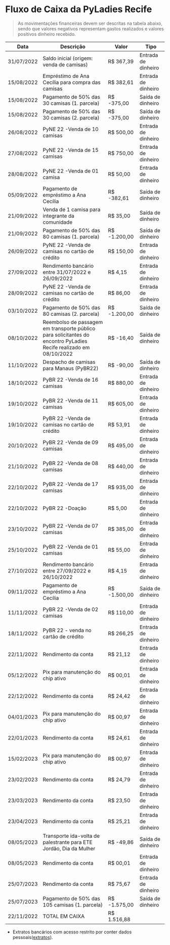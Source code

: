 # Fluxo de Caixa da PyLadies Recife

> As movimentações financeiras devem ser descritas na tabela abaixo, sendo que valores negativos representam gastos realizados e valores positivos dinheiro recebido.

|   Data     |                 Descrição                         |    Valor     |        Tipo         |
| ---------- | ------------------------------------------------- | ------------ | ------------------- |
| 31/07/2022 | Saldo inicial (origem: venda de camisas)          | R$ 367,39    | Entrada de dinheiro |
| 15/08/2022 | Empréstimo de Ana Cecília para compra das camisas | R$ 382,61    | Entrada de dinheiro |
| 15/08/2022 | Pagamento de 50% das 30 camisas (1. parcela)      | R$ -375,00   | Saída de dinheiro   |
| 15/08/2022 | Pagamento de 50% das 30 camisas (2. parcela)      | R$ -375,00   | Saída de dinheiro   |
| 26/08/2022 | PyNE 22 -Venda de 10 camisas                      | R$ 500,00    | Entrada de dinheiro |
| 27/08/2022 | PyNE 22 -Venda de 15 camisas                      | R$ 750,00    | Entrada de dinheiro |
| 28/08/2022 | PyNE 22 -Venda de 01 camisa                       | R$ 50,00     | Entrada de dinheiro |
| 05/09/2022 | Pagamento de empréstimo a Ana Cecília             | R$ -382,61   | Saída de dinheiro   |
| 21/09/2022 | Venda de 1 camisa para integrante da comunidade   | R$ 35,00     | Saída de dinheiro   |
| 21/09/2022 | Pagamento de 50% das 80 camisas (1. parcela)      | R$ -1.200,00 | Saída de dinheiro   |
| 26/09/2022 | PyNE 22 -Venda de camisas no cartão de crédito    | R$ 150,00    | Entrada de dinheiro |
| 27/09/2022 | Rendimento bancário entre 31/07/2022 e 26/09/2022 | R$ 4,15      | Entrada de dinheiro |
| 28/09/2022 | PyNE 22 -Venda de camisas no cartão de crédito    | R$ 86,00     | Entrada de dinheiro |
| 03/10/2022 | Pagamento de 50% das 80 camisas (2. parcela)      | R$ -1.200,00 | Saída de dinheiro   |
| 08/10/2022 | Reembolso de passagem em transporte público para solicitantes do encontro PyLadies Recife realizado em 08/10/2022                                          | R$ -16,40    | Saída de dinheiro   |
| 11/10/2022 | Despacho de camisas para Manaus (PyBR22)          | R$ -90,00    | Saída de dinheiro   |
| 18/10/2022 | PyBR 22 -Venda de 16 camisas                      | R$ 880,00    | Entrada de dinheiro |
| 19/10/2022 | PyBR 22 -Venda de 11 camisas                      | R$ 605,00    | Entrada de dinheiro |
| 19/10/2022 | PyBR 22 -Venda de camisas no cartão de crédito    | R$ 53,91     | Entrada de dinheiro |
| 20/10/2022 | PyBR 22 -Venda de 09 camisas                      | R$ 495,00    | Entrada de dinheiro |
| 21/10/2022 | PyBR 22 -Venda de 08 camisas                      | R$ 440,00    | Entrada de dinheiro |
| 22/10/2022 | PyBR 22 -Venda de 17 camisas                      | R$ 935,00    | Entrada de dinheiro |
| 22/10/2022 | PyBR 22 -Doação                                   | R$ 5,00      | Entrada de dinheiro |
| 23/10/2022 | PyBR 22 -Venda de 07 camisas                      | R$ 385,00    | Entrada de dinheiro |
| 25/10/2022 | PyBR 22 -Venda de 01 camisas                      | R$ 55,00     | Entrada de dinheiro |
| 27/10/2022 | Rendimento bancário entre 27/09/2022 e 26/10/2022 | R$ 4,15      | Entrada de dinheiro |
| 09/11/2022 | Pagamento de empréstimo a Ana Cecília             | R$ -1.500,00 | Saída de dinheiro   |
| 11/11/2022 | PyBR 22 -Venda de 02 camisas                      | R$ 110,00    | Entrada de dinheiro |
| 18/11/2022 | PyBR 22 - venda no cartão de crédito              | R$ 266,25    | Entrada de dinheiro |
| 22/11/2022 | Rendimento da conta                               | R$ 21,12     | Entrada de dinheiro |
| 05/12/2022 | Pix para manutenção do chip ativo                 | R$ 00,01     | Entrada de dinheiro |
| 22/12/2022 | Rendimento da conta                               | R$ 24,42     | Entrada de dinheiro |
| 04/01/2023 | Pix para manutenção do chip ativo                 | R$ 00,97     | Entrada de dinheiro |
| 22/01/2023 | Rendimento da conta                               | R$ 24,61     | Entrada de dinheiro |
| 15/02/2023 | Pix para manutenção do chip ativo                 | R$ 00,97     | Entrada de dinheiro |
| 23/02/2023 | Rendimento da conta                               | R$ 24,79     | Entrada de dinheiro |
| 23/03/2023 | Rendimento da conta                               | R$ 23,50     | Entrada de dinheiro |
| 23/04/2023 | Rendimento da conta                               | R$ 25,21     | Entrada de dinheiro |
| 08/05/2023 | Transporte ida-volta de palestrante para ETE Jordão, Dia da Mulher        | R$ -49,86    | Saída de dinheiro   |
| 08/05/2023 | Rendimento da conta                               | R$ 00,01     | Entrada de dinheiro |
| 25/07/2023 | Rendimento da conta                               | R$ 75,67     | Entrada de dinheiro |
| 25/07/2023 | Pagamento de 50% das 105 camisas (1. parcela)     | R$ -1.575,00 | Saída de dinheiro   |
| 22/11/2022 | TOTAL EM CAIXA                                    | R$ 1.516,88  |                     |

* Extratos bancários com acesso restrito por conter dados pessoais([extratos](https://drive.google.com/drive/u/3/folders/1FmF5s37YhxwtzO2QezLkkFbi7EOfw2dC)).
